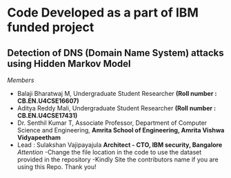 # Code Developed as a part of IBM funded project
## Detection of DNS (Domain Name System) attacks using Hidden Markov Model
*Members*
 - Balaji Bharatwaj M, Undergraduate Student Researcher **(Roll number : CB.EN.U4CSE16607)**
 - Aditya Reddy Mali, Undergraduate Student Researcher **(Roll number : CB.EN.U4CSE17431)**
 - Dr. Senthil Kumar T, Associate Professor, Department of Computer Science and Engineering, **Amrita School of Engineering, Amrita Vishwa Vidyapeetham**
 - Lead : Sulakshan Vajipayajula **Architect - CTO, IBM security, Bangalore**
*Attention*
 -Change the file location in the code to use the dataset provided in the repository
 -Kindly Site the contributors name if you are using this Repo. Thank you!

